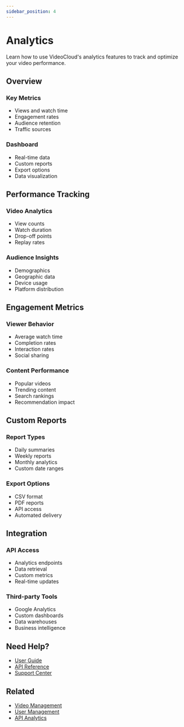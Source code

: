 ```yaml
---
sidebar_position: 4
---
```


# Analytics

Learn how to use VideoCloud's analytics features to track and optimize your video performance.

## Overview

### Key Metrics
- Views and watch time
- Engagement rates
- Audience retention
- Traffic sources

### Dashboard
- Real-time data
- Custom reports
- Export options
- Data visualization

## Performance Tracking

### Video Analytics
- View counts
- Watch duration
- Drop-off points
- Replay rates

### Audience Insights
- Demographics
- Geographic data
- Device usage
- Platform distribution

## Engagement Metrics

### Viewer Behavior
- Average watch time
- Completion rates
- Interaction rates
- Social sharing

### Content Performance
- Popular videos
- Trending content
- Search rankings
- Recommendation impact

## Custom Reports

### Report Types
- Daily summaries
- Weekly reports
- Monthly analytics
- Custom date ranges

### Export Options
- CSV format
- PDF reports
- API access
- Automated delivery

## Integration

### API Access
- Analytics endpoints
- Data retrieval
- Custom metrics
- Real-time updates

### Third-party Tools
- Google Analytics
- Custom dashboards
- Data warehouses
- Business intelligence

## Need Help?

- [User Guide](/docs/user-guide/user-guide)
- [API Reference](/docs/api/api-overview)
- [Support Center](https://support.videocloud.com)

## Related

- [Video Management](/docs/user-guide/video-management)
- [User Management](/docs/user-guide/user-management)
- [API Analytics](/docs/api/analytics-api) 